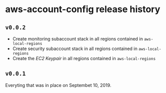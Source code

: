 # aws-account-config release history

## `v0.0.2`

* Create monitoring subaccount stack in all regions contained in
  `aws-local-regions`
* Create security subaccount stack in all regions contained in 
  `aws-local-regions`
* Create the _EC2 Keypair_ in all regions contained in
  `aws-local-regions`

## `v0.0.1`

Everyting that was in place on Septembet 10, 2019.
